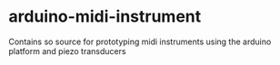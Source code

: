 arduino-midi-instrument
=======================

Contains so source for prototyping midi instruments using the arduino platform and piezo transducers
